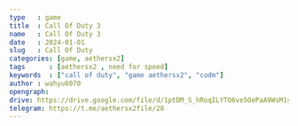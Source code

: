 ```yaml
---
type   : game
title  : Call Of Duty 3
name   : Call Of Duty 3
date   : 2024-01-01
slug   : Call Of Duty
categories: [game, aethersx2]
tags      : [aethersx2 , need for speed]
keywords  : ["call of duty", "game aethersx2", "codm"]
author : wahyu6070
opengraph:
drive: https://drive.google.com/file/d/1ptDM_S_hRoqILYTO6ve5OePaA9WsM1yA/view?usp=drivesdk
telegram: https://t.me/aethersx2file/28
---
```



